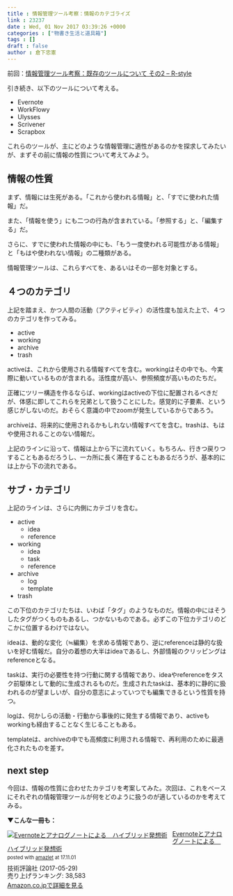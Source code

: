 ```yaml
---
title : 情報管理ツール考察：情報のカテゴライズ
link : 23237
date : Wed, 01 Nov 2017 03:39:26 +0000
categories : ["物書き生活と道具箱"]
tags : []
draft : false
author : 倉下忠憲
---
```


前回：<a href="https://rashita.net/blog/?p=23228">情報管理ツール考察：既存のツールについて その2 – R-style</a>

引き続き、以下のツールについて考える。

<ul>
<li>Evernote</li>
<li>WorkFlowy</li>
<li>Ulysses</li>
<li>Scrivener</li>
<li>Scrapbox</li>
</ul>

これらのツールが、主にどのような情報管理に適性があるのかを探求してみたいが、まずその前に情報の性質について考えてみよう。

<h2>情報の性質</h2>

まず、情報には生死がある。「これから使われる情報」と、「すでに使われた情報」だ。

また、「情報を使う」にも二つの行為が含まれている。「参照する」と、「編集する」だ。

さらに、すでに使われた情報の中にも、「もう一度使われる可能性がある情報」と「もはや使われない情報」の二種類がある。

情報管理ツールは、これらすべてを、あるいはその一部を対象とする。

<h2>４つのカテゴリ</h2>

上記を踏まえ、かつ人間の活動（アクティビティ）の活性度も加えた上で、４つのカテゴリを作ってみる。

<ul>
<li>active</li>
<li>working</li>
<li>archive</li>
<li>trash</li>
</ul>

activeは、これから使用される情報すべてを含む。workingはその中でも、今実際に動いているものが含まれる。活性度が高い、参照頻度が高いものたちだ。

正確にツリー構造を作るならば、workingはactiveの下位に配置されるべきだが、体感に即してこれらを兄弟として扱うことにした。感覚的に子要素、という感じがしないのだ。おそらく意識の中でzoomが発生しているからであろう。

archiveは、将来的に使用されるかもしれない情報すべてを含む。trashは、もはや使用されることのない情報だ。

上記のラインに沿って、情報は上から下に流れていく。もちろん、行きつ戻りつすることもあるだろうし、一カ所に長く滞在することもあるだろうが、基本的には上から下の流れである。

<h2>サブ・カテゴリ</h2>

上記のラインは、さらに内側にカテゴリを含む。

<ul>
<li>active<ul>
	<li>idea</li>
	<li>reference</li></ul>
</li>
<li>working<ul>
	<li>idea</li>
	<li>task</li>
	<li>reference</li></ul>
</li>
<li>archive<ul>
	<li>log</li>
	<li>template</li></ul>
</li>
<li>trash</li>
</ul>

この下位のカテゴリたちは、いわば「タグ」のようなものだ。情報の中にはそうしたタグがつくものもあるし、つかないものである。必ずこの下位カテゴリのどこかに位置するわけではない。

ideaは、動的な変化（≒編集）を求める情報であり、逆にreferenceは静的な扱いを好む情報だ。自分の着想の大半はideaであるし、外部情報のクリッピングはreferenceとなる。

taskは、実行の必要性を持つ行動に関する情報であり、ideaやreferenceをタスク前駆体として動的に生成されるものだ。生成されたtaskは、基本的に静的に扱われるのが望ましいが、自分の意志によっていつでも編集できるという性質を持つ。

logは、何かしらの活動・行動から事後的に発生する情報であり、activeもworkingも経由することなく生じることもある。

templateは、archiveの中でも高頻度に利用される情報で、再利用のために最適化されたものを差す。

<h2>next step</h2>

今回は、情報の性質に合わせたカテゴリを考案してみた。次回は、これをベースにそれぞれの情報管理ツールが何をどのように扱うのが適しているのかを考えてみる。

<strong>▼こんな一冊も：</strong>

<div class="amazlet-box" style="margin-bottom:0px;"><div class="amazlet-image" style="float:left;margin:0px 12px 1px 0px;"><a href="http://www.amazon.co.jp/exec/obidos/ASIN/B0719S13KQ/rashita1000-22/ref=nosim/" name="amazletlink" target="_blank"><img src="https://images-fe.ssl-images-amazon.com/images/I/51iRTqdvRnL._SL160_.jpg" alt="Evernoteとアナログノートによる　ハイブリッド発想術" style="border: none;" /></a></div><div class="amazlet-info" style="line-height:120%; margin-bottom: 10px"><div class="amazlet-name" style="margin-bottom:10px;line-height:120%"><a href="http://www.amazon.co.jp/exec/obidos/ASIN/B0719S13KQ/rashita1000-22/ref=nosim/" name="amazletlink" target="_blank">Evernoteとアナログノートによる　ハイブリッド発想術</a><div class="amazlet-powered-date" style="font-size:80%;margin-top:5px;line-height:120%">posted with <a href="http://www.amazlet.com/" title="amazlet" target="_blank">amazlet</a> at 17.11.01</div></div><div class="amazlet-detail">技術評論社 (2017-05-29)<br />売り上げランキング: 38,583<br /></div><div class="amazlet-sub-info" style="float: left;"><div class="amazlet-link" style="margin-top: 5px"><a href="http://www.amazon.co.jp/exec/obidos/ASIN/B0719S13KQ/rashita1000-22/ref=nosim/" name="amazletlink" target="_blank">Amazon.co.jpで詳細を見る</a></div></div></div><div class="amazlet-footer" style="clear: left"></div></div>
